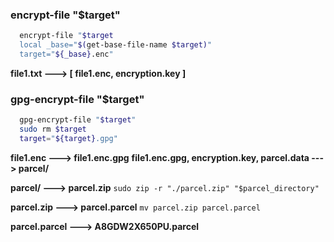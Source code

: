 
### encrypt-file "$target"
```bash
  encrypt-file "$target
  local _base="$(get-base-file-name $target)"
  target="${_base}.enc"

```
**file1.txt ---> [ file1.enc, encryption.key ]**

### gpg-encrypt-file "$target"
```bash
  gpg-encrypt-file "$target"
  sudo rm $target
  target="${target}.gpg"
```
**file1.enc ---> file1.enc.gpg**
**file1.enc.gpg, encryption.key, parcel.data --->  parcel/**

**parcel/ ---> parcel.zip**
`sudo zip -r "./parcel.zip" "$parcel_directory"`

**parcel.zip ---> parcel.parcel**
`mv parcel.zip parcel.parcel`

**parcel.parcel ---> A8GDW2X650PU.parcel**

